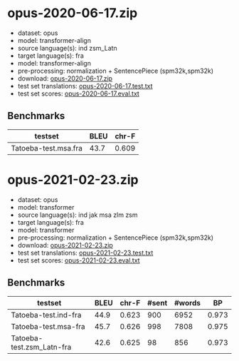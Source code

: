 # opus-2020-06-17.zip

* dataset: opus
* model: transformer-align
* source language(s): ind zsm_Latn
* target language(s): fra
* model: transformer-align
* pre-processing: normalization + SentencePiece (spm32k,spm32k)
* download: [opus-2020-06-17.zip](https://object.pouta.csc.fi/Tatoeba-MT-models/msa-fra/opus-2020-06-17.zip)
* test set translations: [opus-2020-06-17.test.txt](https://object.pouta.csc.fi/Tatoeba-MT-models/msa-fra/opus-2020-06-17.test.txt)
* test set scores: [opus-2020-06-17.eval.txt](https://object.pouta.csc.fi/Tatoeba-MT-models/msa-fra/opus-2020-06-17.eval.txt)

## Benchmarks

| testset               | BLEU  | chr-F |
|-----------------------|-------|-------|
| Tatoeba-test.msa.fra 	| 43.7 	| 0.609 |





# opus-2021-02-23.zip

* dataset: opus
* model: transformer
* source language(s): ind jak msa zlm zsm
* target language(s): fra
* model: transformer
* pre-processing: normalization + SentencePiece (spm32k,spm32k)
* download: [opus-2021-02-23.zip](https://object.pouta.csc.fi/Tatoeba-MT-models/msa-fra/opus-2021-02-23.zip)
* test set translations: [opus-2021-02-23.test.txt](https://object.pouta.csc.fi/Tatoeba-MT-models/msa-fra/opus-2021-02-23.test.txt)
* test set scores: [opus-2021-02-23.eval.txt](https://object.pouta.csc.fi/Tatoeba-MT-models/msa-fra/opus-2021-02-23.eval.txt)

## Benchmarks

| testset | BLEU  | chr-F | #sent | #words | BP |
|---------|-------|-------|-------|--------|----|
| Tatoeba-test.ind-fra 	| 44.9 	| 0.623 	| 900 	| 6952 	| 0.973 |
| Tatoeba-test.msa-fra 	| 45.7 	| 0.626 	| 998 	| 7808 	| 0.975 |
| Tatoeba-test.zsm_Latn-fra 	| 42.6 	| 0.625 	| 98 	| 856 	| 0.973 |


